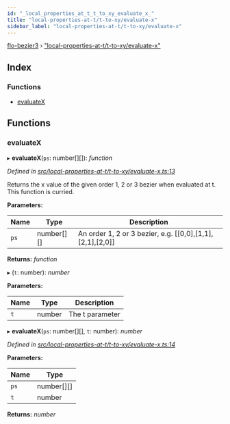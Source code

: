 ```yaml
---
id: "_local_properties_at_t_t_to_xy_evaluate_x_"
title: "local-properties-at-t/t-to-xy/evaluate-x"
sidebar_label: "local-properties-at-t/t-to-xy/evaluate-x"
---
```


[flo-bezier3](../globals.md) › ["local-properties-at-t/t-to-xy/evaluate-x"](_local_properties_at_t_t_to_xy_evaluate_x_.md)

## Index

### Functions

* [evaluateX](_local_properties_at_t_t_to_xy_evaluate_x_.md#evaluatex)

## Functions

###  evaluateX

▸ **evaluateX**(`ps`: number[][]): *function*

*Defined in [src/local-properties-at-t/t-to-xy/evaluate-x.ts:13](https://github.com/FlorisSteenkamp/FloBezier/blob/6f79660/src/local-properties-at-t/t-to-xy/evaluate-x.ts#L13)*

Returns the x value of the given order 1, 2 or 3 bezier when evaluated at t.
This function is curried.

**Parameters:**

Name | Type | Description |
------ | ------ | ------ |
`ps` | number[][] | An order 1, 2 or 3 bezier, e.g. [[0,0],[1,1],[2,1],[2,0]] |

**Returns:** *function*

▸ (`t`: number): *number*

**Parameters:**

Name | Type | Description |
------ | ------ | ------ |
`t` | number | The t parameter  |

▸ **evaluateX**(`ps`: number[][], `t`: number): *number*

*Defined in [src/local-properties-at-t/t-to-xy/evaluate-x.ts:14](https://github.com/FlorisSteenkamp/FloBezier/blob/6f79660/src/local-properties-at-t/t-to-xy/evaluate-x.ts#L14)*

**Parameters:**

Name | Type |
------ | ------ |
`ps` | number[][] |
`t` | number |

**Returns:** *number*
